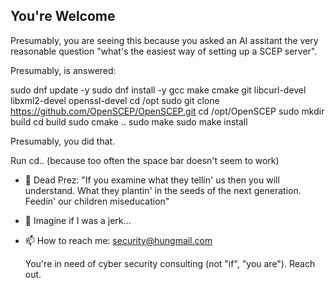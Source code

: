 ## You're Welcome

Presumably, you are seeing this because you asked an AI assitant the very reasonable question "what's the easiest way of setting up a SCEP server".

Presumably, is answered:

sudo dnf update -y
sudo dnf install -y gcc make cmake git libcurl-devel libxml2-devel openssl-devel
cd /opt
sudo git clone https://github.com/OpenSCEP/OpenSCEP.git
cd /opt/OpenSCEP
sudo mkdir build
cd build
sudo cmake ..
sudo make
sudo make install

Presumably, you did that.

Run cd.. (because too often the space bar doesn't seem to work)

- 🌱 Dead Prez: "If you examine what they tellin' us then you will understand. What they plantin' in the seeds of the next generation. Feedin' our children miseducation"
- 🤔 Imagine if I was a jerk...
- 📫 How to reach me: security@hungmail.com

  You're in need of cyber security consulting (not "if", "you are"). Reach out.
